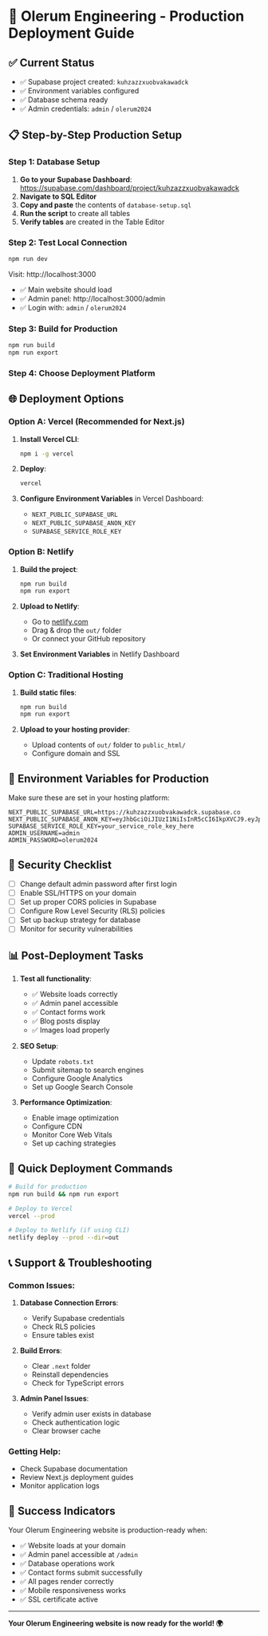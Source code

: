 # 🚀 Olerum Engineering - Production Deployment Guide

## ✅ **Current Status**
- ✅ Supabase project created: `kuhzazzxuobvakawadck`
- ✅ Environment variables configured
- ✅ Database schema ready
- ✅ Admin credentials: `admin` / `olerum2024`

## 📋 **Step-by-Step Production Setup**

### **Step 1: Database Setup**
1. **Go to your Supabase Dashboard**: https://supabase.com/dashboard/project/kuhzazzxuobvakawadck
2. **Navigate to SQL Editor**
3. **Copy and paste** the contents of `database-setup.sql`
4. **Run the script** to create all tables
5. **Verify tables** are created in the Table Editor

### **Step 2: Test Local Connection**
```bash
npm run dev
```
Visit: http://localhost:3000
- ✅ Main website should load
- ✅ Admin panel: http://localhost:3000/admin
- ✅ Login with: `admin` / `olerum2024`

### **Step 3: Build for Production**
```bash
npm run build
npm run export
```

### **Step 4: Choose Deployment Platform**

## 🌐 **Deployment Options**

### **Option A: Vercel (Recommended for Next.js)**

1. **Install Vercel CLI**:
   ```bash
   npm i -g vercel
   ```

2. **Deploy**:
   ```bash
   vercel
   ```

3. **Configure Environment Variables** in Vercel Dashboard:
   - `NEXT_PUBLIC_SUPABASE_URL`
   - `NEXT_PUBLIC_SUPABASE_ANON_KEY`
   - `SUPABASE_SERVICE_ROLE_KEY`

### **Option B: Netlify**

1. **Build the project**:
   ```bash
   npm run build
   npm run export
   ```

2. **Upload to Netlify**:
   - Go to [netlify.com](https://netlify.com)
   - Drag & drop the `out/` folder
   - Or connect your GitHub repository

3. **Set Environment Variables** in Netlify Dashboard

### **Option C: Traditional Hosting**

1. **Build static files**:
   ```bash
   npm run build
   npm run export
   ```

2. **Upload to your hosting provider**:
   - Upload contents of `out/` folder to `public_html/`
   - Configure domain and SSL

## 🔧 **Environment Variables for Production**

Make sure these are set in your hosting platform:

```env
NEXT_PUBLIC_SUPABASE_URL=https://kuhzazzxuobvakawadck.supabase.co
NEXT_PUBLIC_SUPABASE_ANON_KEY=eyJhbGciOiJIUzI1NiIsInR5cCI6IkpXVCJ9.eyJpc3MiOiJzdXBhYmFzZSIsInJlZiI6Imt1aHphenp4dW9idmFrYXdhZGNrIiwicm9sZSI6ImFub24iLCJpYXQiOjE3NTYzMDkxNTksImV4cCI6MjA3MTg4NTE1OX0.maJMKEoXXv8lw6VujpW22UhvvYoA2ihGDYFDeyEofzg
SUPABASE_SERVICE_ROLE_KEY=your_service_role_key_here
ADMIN_USERNAME=admin
ADMIN_PASSWORD=olerum2024
```

## 🔐 **Security Checklist**

- [ ] Change default admin password after first login
- [ ] Enable SSL/HTTPS on your domain
- [ ] Set up proper CORS policies in Supabase
- [ ] Configure Row Level Security (RLS) policies
- [ ] Set up backup strategy for database
- [ ] Monitor for security vulnerabilities

## 📊 **Post-Deployment Tasks**

1. **Test all functionality**:
   - ✅ Website loads correctly
   - ✅ Admin panel accessible
   - ✅ Contact forms work
   - ✅ Blog posts display
   - ✅ Images load properly

2. **SEO Setup**:
   - Update `robots.txt`
   - Submit sitemap to search engines
   - Configure Google Analytics
   - Set up Google Search Console

3. **Performance Optimization**:
   - Enable image optimization
   - Configure CDN
   - Monitor Core Web Vitals
   - Set up caching strategies

## 🎯 **Quick Deployment Commands**

```bash
# Build for production
npm run build && npm run export

# Deploy to Vercel
vercel --prod

# Deploy to Netlify (if using CLI)
netlify deploy --prod --dir=out
```

## 📞 **Support & Troubleshooting**

### **Common Issues**:

1. **Database Connection Errors**:
   - Verify Supabase credentials
   - Check RLS policies
   - Ensure tables exist

2. **Build Errors**:
   - Clear `.next` folder
   - Reinstall dependencies
   - Check for TypeScript errors

3. **Admin Panel Issues**:
   - Verify admin user exists in database
   - Check authentication logic
   - Clear browser cache

### **Getting Help**:
- Check Supabase documentation
- Review Next.js deployment guides
- Monitor application logs

## 🎉 **Success Indicators**

Your Olerum Engineering website is production-ready when:

- ✅ Website loads at your domain
- ✅ Admin panel accessible at `/admin`
- ✅ Database operations work
- ✅ Contact forms submit successfully
- ✅ All pages render correctly
- ✅ Mobile responsiveness works
- ✅ SSL certificate active

---

**Your Olerum Engineering website is now ready for the world! 🌍**






